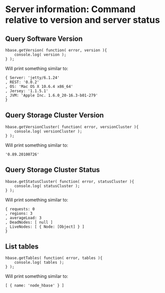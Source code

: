 Server information: Command relative to version and server status
=================================================================

Query Software Version
----------------------

	hbase.getVersion( function( error, version ){
		console.log( version );
	} );

Will print something similar to:

	{ Server: 'jetty/6.1.24'
	, REST: '0.0.2'
	, OS: 'Mac OS X 10.6.4 x86_64'
	, Jersey: '1.1.5.1'
	, JVM: 'Apple Inc. 1.6.0_20-16.3-b01-279'
	}

Query Storage Cluster Version
-----------------------------

	hbase.getVersionCluster( function( error, versionCluster ){
		console.log( versionCluster );
	} );

Will print something similar to:

	'0.89.20100726'

Query Storage Cluster Status
----------------------------

	hbase.getStatusCluster( function( error, statusCluster ){
		console.log( statusCluster );
	} );

Will print something similar to:

	{ requests: 0
	, regions: 3
	, averageLoad: 3
	, DeadNodes: [ null ]
	, LiveNodes: [ { Node: [Object] } ]
	}

List tables
-----------

	hbase.getTables( function( error, tables ){
		console.log( tables );
	} );

Will print something similar to:

	[ { name: 'node_hbase' } ]




